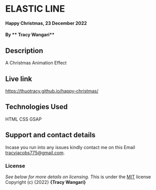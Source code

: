 # ELASTIC LINE
#### Happy Christmas, 23 December 2022

#### By ** Tracy Wangari**

## Description
A Christmas Animation Effect

## Live link
https://thuotracy.github.io/happy-christmas/


## Technologies Used
HTML
CSS
GSAP

## Support and contact details
Incase you run into any issues kindly contact me on this Email tracyjacobs775@gmail.com.

### License
*See below for more details on licensing.*
This is under the [MIT](LICENSE) license
Copyright (c) {2022} **{Tracy Wangari}**
